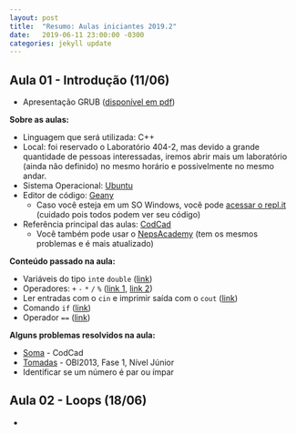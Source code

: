 ```yaml
---
layout: post
title:  "Resumo: Aulas iniciantes 2019.2"
date:   2019-06-11 23:00:00 -0300
categories: jekyll update
---
```


## Aula 01 - Introdução (11/06)

- Apresentação GRUB ([disponível em pdf](https://drive.google.com/open?id=1Lh8QaOrFB8kM2n4pR2wVP6JtMHbCKq_N))

**Sobre as aulas:**

- Linguagem que será utilizada: C++
- Local: foi reservado o Laboratório 404-2, mas devido a grande quantidade de pessoas interessadas, iremos abrir mais um laboratório  (ainda não definido) no mesmo horário e possivelmente no mesmo andar. 
- Sistema Operacional: [Ubuntu](https://pt.wikipedia.org/wiki/Ubuntu)
- Editor de código: [Geany](https://pt.wikipedia.org/wiki/Geany)
  - Caso você esteja em um SO Windows, você pode [acessar o repl.it](https://repl.it/languages) (cuidado pois todos podem ver seu código)
- Referência principal das aulas: [CodCad](http://www.codcad.com/course/1)
  - Você também pode usar o [NepsAcademy](https://neps.academy/courses) (tem os mesmos problemas e é mais atualizado)

**Conteúdo passado na aula:**

- Variáveis do tipo `int`e `double` ([link](http://www.codcad.com/lesson/2))
- Operadores:  `+` `-` `*` `/` `%`  ([link 1](http://excript.com/cpp/operador-aritmetico-cpp.html), [link 2](http://excript.com/cpp/modulo-divisao-cpp.html))
- Ler entradas com o `cin` e imprimir saída com o `cout` ([link](http://www.codcad.com/lesson/2))
- Comando `if` ([link](http://www.codcad.com/lesson/3))
- Operador `==` ([link](http://excript.com/cpp/operador-relacional-cpp.html))

**Alguns problemas resolvidos na aula:**

- [Soma](http://www.codcad.com/problem/2) - CodCad
- [Tomadas](http://www.codcad.com/problem/11) - OBI2013, Fase 1, Nível Júnior
- Identificar se um número é par ou ímpar



## Aula 02 - Loops (18/06)

-